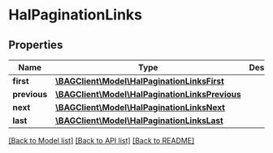 # HalPaginationLinks

## Properties
Name | Type | Description | Notes
------------ | ------------- | ------------- | -------------
**first** | [**\BAGClient\Model\HalPaginationLinksFirst**](HalPaginationLinksFirst.md) |  | [optional] 
**previous** | [**\BAGClient\Model\HalPaginationLinksPrevious**](HalPaginationLinksPrevious.md) |  | [optional] 
**next** | [**\BAGClient\Model\HalPaginationLinksNext**](HalPaginationLinksNext.md) |  | [optional] 
**last** | [**\BAGClient\Model\HalPaginationLinksLast**](HalPaginationLinksLast.md) |  | [optional] 

[[Back to Model list]](../../README.md#documentation-for-models) [[Back to API list]](../../README.md#documentation-for-api-endpoints) [[Back to README]](../../README.md)

